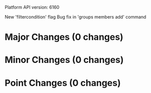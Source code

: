Platform API version: 6160


New 'filtercondition' flag
Bug fix in 'groups members add' command

# Major Changes (0 changes)


# Minor Changes (0 changes)


# Point Changes (0 changes)
